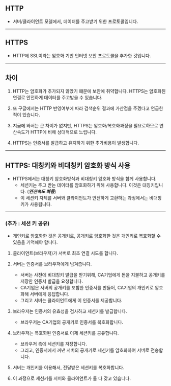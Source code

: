 ## HTTP
- 서버/클라이언트 모델에서, 데이터를 주고받기 위한 프로토콜입니다.

---

## HTTPS
- HTTP에 SSL이라는 암호화 기반 인터넷 보안 프로토콜을 추가한 것입니다. 

---

## 차이
1. HTTP는 암호화가 추가되지 않았기 떄문에 보안에 취약합니다. HTTPS는 암호화된 연결로 안전하게 데이터를 주고받을 수 있습니다. 

2. 또 구글에서는 HTTP 반영여부에 따라 검색순위 결과에 가산점을 주겠다고 언급한 적이 있습니다.

3. 지금에 와서는 큰 차이가 없지만, HTTPS는 암호화/복호화과정을 필요로하므로 연산속도가 HTTP에 비해 상대적으로 느립니다.

4. HTTPS는 인증서를 발급하고 유지하기 위한 추가비용이 발생합니다.

---

## HTTPS: 대칭키와 비대칭키 암호화 방식 사용
- HTTPS에서는 대칭키 암호화방식과 비대칭키 암호화 방식을 함께 사용합니다. 
    - 세션키는 주고 받는 데이터를 암호화하기 위해 사용합니다. 이것은 대칭키입니다. (***연산속도 빠름***)
    - 이 세션키 자체를 서버와 클라이언트가 안전하게 교환하는 과정에서는 비대칭키가 사용됩니다.

---

### (추가 : 세션 키 공유)
- 개인키로 암호화한 것은 공개키로, 공개키로 암호화한 것은 개인키로 복호화할 수 있음을 기억해야 합니다.

1. 클라이언트(브라우저)가 서버로 최초 연결 시도를 합니다.

2. 서버는 인증서를 브라우저에게 넘겨줍니다.
    - 서버는 사전에 비대칭키 발급을 받기위해, CA기업에게 돈을 지불하고 공개키를 저장한 인증서 발급을 요청합니다.
    - CA기업은 서버의 공개키를 포함한 인증서를 만들어, CA기업의 개인키로 암호화해 서버에게 응답합니다.
    - 그리고 서버는 클라이언트에게 이 인증서를 제공합니다.

3. 브라우저는 인증서의 유효성을 검사하고 세션키를 발급합니다. 
    - 브라우저는 CA기업의 공개키로 인증서를 복호화합니다.

4. 브라우저는 복호화된 인증서로 이제 세션키를 공유합니다. 
    - 브라우저 측에 세션키를 저장합니다.
    - 그리고, 인증서에서 꺼낸 서버의 공개키로 세션키를 암호화하여 서버로 전송합니다.

5. 서버는 개인키를 이용해서, 전달받은 세션키를 복호화합니다.

6. 이 과정으로 세션키를 서버와 클라이언트가 둘 다 갖고 있습니다. 


